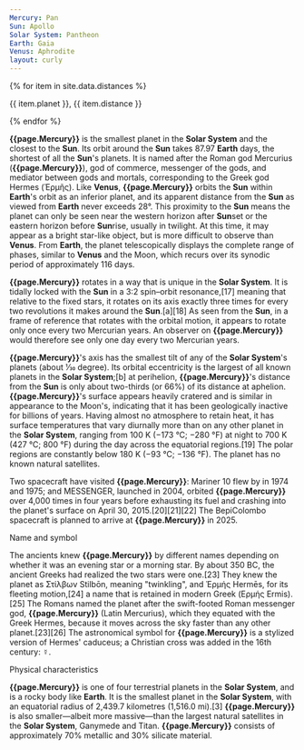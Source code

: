 ```yaml
---
Mercury: Pan
Sun: Apollo
Solar System: Pantheon
Earth: Gaia
Venus: Aphrodite
layout: curly
---
```


{% for item in site.data.distances %}

{{ item.planet }}, {{ item.distance }}

{% endfor %}

**{{page.Mercury}}** is the smallest planet in the **Solar System** and the closest to the **Sun**. Its orbit around the **Sun** takes 87.97 **Earth** days, the shortest of all the **Sun**'s planets. It is named after the Roman god Mercurius (**{{page.Mercury}}**), god of commerce, messenger of the gods, and mediator between gods and mortals, corresponding to the Greek god Hermes (Ἑρμῆς). Like **Venus**, **{{page.Mercury}}** orbits the **Sun** within **Earth**'s orbit as an inferior planet, and its apparent distance from the **Sun** as viewed from **Earth** never exceeds 28°. This proximity to the **Sun** means the planet can only be seen near the western horizon after **Sun**set or the eastern horizon before **Sun**rise, usually in twilight. At this time, it may appear as a bright star-like object, but is more difficult to observe than **Venus**. From **Earth**, the planet telescopically displays the complete range of phases, similar to **Venus** and the Moon, which recurs over its synodic period of approximately 116 days.

**{{page.Mercury}}** rotates in a way that is unique in the **Solar System**. It is tidally locked with the **Sun** in a 3:2 spin–orbit resonance,[17] meaning that relative to the fixed stars, it rotates on its axis exactly three times for every two revolutions it makes around the **Sun**.[a][18] As seen from the **Sun**, in a frame of reference that rotates with the orbital motion, it appears to rotate only once every two Mercurian years. An observer on **{{page.Mercury}}** would therefore see only one day every two Mercurian years.

**{{page.Mercury}}**'s axis has the smallest tilt of any of the **Solar System**'s planets (about 1⁄30 degree). Its orbital eccentricity is the largest of all known planets in the **Solar System**;[b] at perihelion, **{{page.Mercury}}**'s distance from the **Sun** is only about two-thirds (or 66%) of its distance at aphelion. **{{page.Mercury}}**'s surface appears heavily cratered and is similar in appearance to the Moon's, indicating that it has been geologically inactive for billions of years. Having almost no atmosphere to retain heat, it has surface temperatures that vary diurnally more than on any other planet in the **Solar System**, ranging from 100 K (−173 °C; −280 °F) at night to 700 K (427 °C; 800 °F) during the day across the equatorial regions.[19] The polar regions are constantly below 180 K (−93 °C; −136 °F). The planet has no known natural satellites.

Two spacecraft have visited **{{page.Mercury}}**: Mariner 10 flew by in 1974 and 1975; and MESSENGER, launched in 2004, orbited **{{page.Mercury}}** over 4,000 times in four years before exhausting its fuel and crashing into the planet's surface on April 30, 2015.[20][21][22] The BepiColombo spacecraft is planned to arrive at **{{page.Mercury}}** in 2025.

Name and symbol

The ancients knew **{{page.Mercury}}** by different names depending on whether it was an evening star or a morning star. By about 350 BC, the ancient Greeks had realized the two stars were one.[23] They knew the planet as Στίλβων Stilbōn, meaning "twinkling", and Ἑρμής Hermēs, for its fleeting motion,[24] a name that is retained in modern Greek (Ερμής Ermis).[25] The Romans named the planet after the swift-footed Roman messenger god, **{{page.Mercury}}** (Latin Mercurius), which they equated with the Greek Hermes, because it moves across the sky faster than any other planet.[23][26] The astronomical symbol for **{{page.Mercury}}** is a stylized version of Hermes' caduceus; a Christian cross was added in the 16th century: ☿.

Physical characteristics

**{{page.Mercury}}** is one of four terrestrial planets in the **Solar System**, and is a rocky body like **Earth**. It is the smallest planet in the **Solar System**, with an equatorial radius of 2,439.7 kilometres (1,516.0 mi).[3] **{{page.Mercury}}** is also smaller—albeit more massive—than the largest natural satellites in the **Solar System**, Ganymede and Titan. **{{page.Mercury}}** consists of approximately 70% metallic and 30% silicate material.

